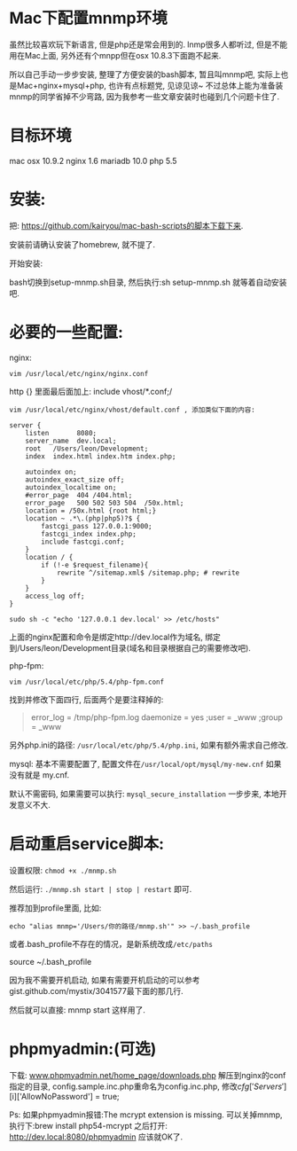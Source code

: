 # Mac下配置mnmp环境
虽然比较喜欢玩下新语言, 但是php还是常会用到的. lnmp很多人都听过, 但是不能用在Mac上面, 另外还有个mnpp但在osx 10.8.3下面跑不起来. 

所以自己手动一步步安装, 整理了方便安装的bash脚本, 暂且叫mnmp吧, 实际上也是Mac+nginx+mysql+php, 也许有点标题党, 见谅见谅~ 不过总体上能为准备装mnmp的同学省掉不少弯路, 因为我参考一些文章安装时也碰到几个问题卡住了.

# 目标环境
mac osx 10.9.2
nginx 1.6
mariadb 10.0
php 5.5

# 安装:
把: https://github.com/kairyou/mac-bash-scripts的脚本下载下来.

安装前请确认安装了homebrew, 就不提了. 

开始安装:

bash切换到setup-mnmp.sh目录, 然后执行:sh setup-mnmp.sh 就等着自动安装吧.

# 必要的一些配置:
nginx:

```
vim /usr/local/etc/nginx/nginx.conf
```

http {} 里面最后面加上: include vhost/*.conf;/

```
vim /usr/local/etc/nginx/vhost/default.conf , 添加类似下面的内容:
```

```
server {
    listen       8080;
    server_name  dev.local;
    root   /Users/leon/Development;
    index  index.html index.htm index.php;

    autoindex on;
    autoindex_exact_size off;
    autoindex_localtime on;
    #error_page  404 /404.html;
    error_page   500 502 503 504  /50x.html;
    location = /50x.html {root html;}
    location ~ .*\.(php|php5)?$ {
        fastcgi_pass 127.0.0.1:9000;
        fastcgi_index index.php;
        include fastcgi.conf;
    }
    location / {
        if (!-e $request_filename){
            rewrite ^/sitemap.xml$ /sitemap.php; # rewrite
        }
    }
    access_log off;
}
```

```
sudo sh -c "echo '127.0.0.1 dev.local' >> /etc/hosts"
```

上面的nginx配置和命令是绑定http://dev.local作为域名, 绑定到/Users/leon/Development目录(域名和目录根据自己的需要修改吧).

php-fpm:

```
vim /usr/local/etc/php/5.4/php-fpm.conf
```
找到并修改下面四行, 后面两个是要注释掉的:

> error_log = /tmp/php-fpm.log
> daemonize = yes
> ;user = _www
> ;group = _www

另外php.ini的路径: `/usr/local/etc/php/5.4/php.ini`, 如果有额外需求自己修改.

mysql:
基本不需要配置了, 配置文件在`/usr/local/opt/mysql/my-new.cnf` 如果没有就是 my.cnf.

默认不需密码, 如果需要可以执行: `mysql_secure_installation` 一步步来, 本地开发意义不大.

# 启动重启service脚本:
设置权限: `chmod +x ./mnmp.sh`

然后运行: `./mnmp.sh start | stop | restart` 即可.

推荐加到profile里面, 比如: 

```
echo "alias mnmp='/Users/你的路径/mnmp.sh'" >> ~/.bash_profile
```
或者.bash_profile不存在的情况，是新系统改成`/etc/paths`

source ~/.bash_profile

因为我不需要开机启动, 如果有需要开机启动的可以参考gist.github.com/mystix/3041577最下面的那几行.

然后就可以直接: mnmp start 这样用了.

# phpmyadmin:(可选)
下载: www.phpmyadmin.net/home_page/downloads.php
解压到nginx的conf指定的目录, config.sample.inc.php重命名为config.inc.php, 修改$cfg['Servers'][$i]['AllowNoPassword'] = true;

Ps: 如果phpmyadmin报错:The mcrypt extension is missing. 可以关掉mnmp, 执行下:brew install php54-mcrypt
之后打开: http://dev.local:8080/phpmyadmin 应该就OK了.
